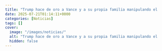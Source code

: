 ```yaml
---
title: "Trump hace de oro a Vance y a su propia familia manipulando el mercado de criptomonedas desde la Casa Blanca"
date: 2025-07-21T01:14:11+0000
categories: [Noticias]
tags: []
cover:
  image: "/images/noticias/"
  alt: "Trump hace de oro a Vance y a su propia familia manipulando el mercado de criptomonedas desde la Casa Blanca"
  hidden: false
---
```



